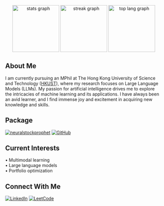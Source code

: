 <div align="center">
  <img src="https://github-readme-stats.vercel.app/api?username=lucaswychan&hide_title=false&hide_rank=true&show_icons=true&include_all_commits=true&count_private=true&disable_animations=false&theme=radical&locale=en&hide_border=false" height="150" alt="stats graph" />
  <img src="https://streak-stats.demolab.com?user=lucaswychan&locale=en&mode=daily&theme=highcontrast&hide_border=false&border_radius=5" height="150" alt="streak graph" />
  <img src="https://github-readme-stats.vercel.app/api/top-langs/?username=lucaswychan&layout=compact&theme=midnight-purple&hide_border=false&border_radius=5" height="150" alt="top lang graph" />
</div>

## About Me

I am currently pursuing an MPhil at The Hong Kong University of Science and Technology ([HKUST](https://hkust.edu.hk)), where my research focuses on Large Language Models (LLMs). My passion for artificial intelligence drives me to explore the intricacies of machine learning and its applications. I have always been an avid learner, and I find immense joy and excitement in acquiring new knowledge and skills.

## Package

[![neuralstockprophet](https://img.shields.io/pypi/v/neuralstockprophet?label=neuralstockprophet&color=blue)](https://pypi.org/project/neuralstockprophet/)
[![GitHub](https://img.shields.io/github/stars/lucaswychan/neural-stock-prophet?style=social)](https://github.com/lucaswychan/neuralstockprophet)

## Current Interests
 
• Multimodal learning  
• Large language models  
• Portfolio optimization  

## Connect With Me

[![LinkedIn](https://img.shields.io/badge/-LinkedIn-blue?style=flat-square&logo=Linkedin&logoColor=white)](https://www.linkedin.com/in/lucas-chan-578039267)
[![LeetCode](https://img.shields.io/badge/-LeetCode-black?style=flat-square&logo=leetcode&logoColor=white)](https://leetcode.com/u/lucaswyc/)
